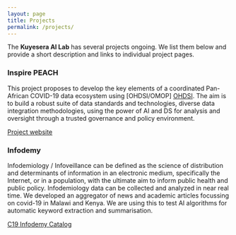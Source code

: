 ```yaml
---
layout: page
title: Projects
permalink: /projects/
---
```


The **Kuyesera AI Lab** has several projects ongoing. We list them below and provide a short description and links to individual project pages.


### Inspire PEACH

This project proposes to develop the key elements of a coordinated Pan-African COVID-19 data ecosystem using [OHDSI/OMOP] [OHDSI]. The aim is to build a robust suite of data standards and technologies, diverse data integration methodologies, using the power of AI and DS for analysis and oversight through a trusted governance and policy environment.

[Project website](https://inspiredata.network/)

### Infodemy

Infodemiology / Infoveillance can be defined as the science of distribution and determinants of information in an electronic medium, specifically the Internet, or in a population, with the ultimate aim to inform public health and public policy. Infodemiology data can be collected and analyzed in near real time. We developed an aggregator of news and academic articles focussing on covid-19 in Malawi and Kenya. We are using this to test AI algorithms for automatic keyword extraction and summarisation.

[C19 Infodemy Catalog](https://c19na.vercel.app/news)





[OHDSI]:   [https://www.ohdsi.org]
[inspireweb]:   [https://inspiredata.network/about]
[c19catalog]:   [https://c19na.vercel.app/news]